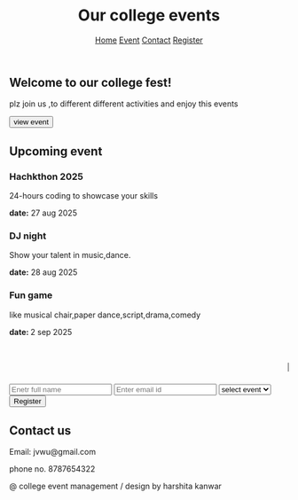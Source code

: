 <html>
<head>
<title>event</title>
<link rel="stylesheet" href="object1.css">
</head>
<body>
<header>
<h1>Our college events</h1>
<nav>
<a href="#">Home</a>
<a href="#">Event</a>
<a href="#">Contact</a>
<a href="#">Register</a>
</nav>
</header>

<section class="zero">
<h2>Welcome to  our college fest!</h2>
<p>plz join us ,to different different activities and enjoy this events</p>
<button onlick="scrollTosection('event')">view event</button>
</section>

<section id="events">
<h2>Upcoming event</h2>
<div class="event-card">
<h3>Hachkthon 2025</h3>
<p>24-hours coding to showcase your skills</p>
<p><strong>date:</strong> 27 aug 2025</p>
</div>
<div class="event-card">
    <h3>DJ night</h3>
    <p>Show your talent in music,dance.</p>
    <p><strong>date:</strong> 28 aug 2025</p>
</div>
<div class="event-card">
    <h3>Fun game</h3>
    <p>like musical chair,paper dance,script,drama,comedy</p>
    <p><strong>date: </strong> 2 sep 2025</p>
</div>
</section>
<section id-="register">
  <marquee><h2>Register for event</h2></marquee>
    <form id="Registration form">
        <input type="text" placeholder="Enetr full name" required>
        <input type="text" placeholder="Enter email id" required>
           <select required>
            <option value="">select event</option>
            <option>Hachkthon</option>
            <option>DJ night</option>
            <option>Fun game</option>
        </select>
        <button type="submit">Register</button>
    </form>
</section>
    <section id="Contact">
        <h2>Contact us</h2>
        <p>Email: jvwu@gmail.com</p>
        <p>phone no. 8787654322</p>
    </section>
    <footer>
        <p>@ college event management / design by harshita kanwar</p>
    </footer>
    </body>
    </html>
